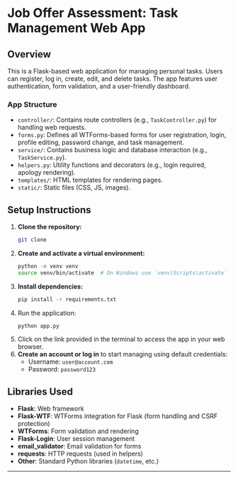 # Job Offer Assessment: Task Management Web App

## Overview

This is a Flask-based web application for managing personal tasks. Users can register, log in, create, edit, and delete tasks. The app features user authentication, form validation, and a user-friendly dashboard.

### App Structure

- `controller/`: Contains route controllers (e.g., `TaskController.py`) for handling web requests.
- `forms.py`: Defines all WTForms-based forms for user registration, login, profile editing, password change, and task management.
- `service/`: Contains business logic and database interaction (e.g., `TaskService.py`).
- `helpers.py`: Utility functions and decorators (e.g., login required, apology rendering).
- `templates/`: HTML templates for rendering pages.
- `static/`: Static files (CSS, JS, images).

## Setup Instructions

1. **Clone the repository:** 
   ```bash
   git clone
2. **Create and activate a virtual environment:**
    ```bash
   python -m venv venv
   source venv/bin/activate  # On Windows use `venv\Scripts\activate`
   ```
3. **Install dependencies:**
    ```bash
   pip install -r requirements.txt
   ```
4. Run the application:
   ```bash
   python app.py
   ```
5. Click on the link provided in the terminal to access the app in your web browser.
6. **Create an account or log in** to start managing using  default credentials:
   - Username: `user@account.com`
   - Password: `password123`

## Libraries Used

- **Flask**: Web framework
- **Flask-WTF**: WTForms integration for Flask (form handling and CSRF protection)
- **WTForms**: Form validation and rendering
- **Flask-Login**: User session management
- **email_validator**: Email validation for forms
- **requests**: HTTP requests (used in helpers)
- **Other**: Standard Python libraries (`datetime`, etc.)

---